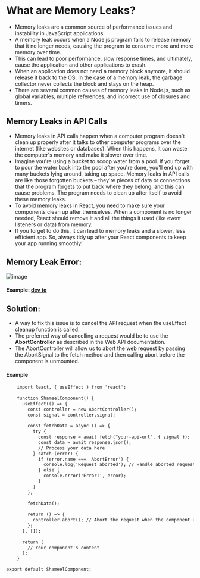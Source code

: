 # What are Memory Leaks?
- Memory leaks are a common source of performance issues and instability in JavaScript applications.
- A memory leak occurs when a Node.js program fails to release memory that it no longer needs, causing the program to consume more and more memory over time.
- This can lead to poor performance, slow response times, and ultimately, cause the application and other applications to crash.
- When an application does not need a memory block anymore, it should release it back to the OS. In the case of a memory leak, the garbage collector never collects the block and stays on the heap.
- There are several common causes of memory leaks in Node.js, such as global variables, multiple references, and incorrect use of closures and timers.
## Memory Leaks in API Calls
- Memory leaks in API calls happen when a computer program doesn't clean up properly after it talks to other computer programs over the internet (like websites or databases). When this happens, it can waste the computer's memory and make it slower over time.
- Imagine you're using a bucket to scoop water from a pool. If you forget to pour the water back into the pool after you're done, you'll end up with many buckets lying around, taking up space. Memory leaks in API calls are like those forgotten buckets – they're pieces of data or connections that the program forgets to put back where they belong, and this can cause problems. The program needs to clean up after itself to avoid these memory leaks.
- To avoid memory leaks in React, you need to make sure your components clean up after themselves. When a component is no longer needed, React should remove it and all the things it used (like event listeners or data) from memory.
- If you forget to do this, it can lead to memory leaks and a slower, less efficient app. So, always tidy up after your React components to keep your app running smoothly!
## Memory Leak Error:
![image](https://github.com/zainab-Memon/Learning-React/assets/88162824/e4ef42e4-5436-4458-a509-72e808faf01f)
#### Example: [dev to](https://medium.com/geekculture/avoid-memory-leaks-in-your-react-app-by-canceling-api-calls-9cf692c06573#:~:text=Memory%20leaks%20are%20not%20a,unmounted%20before%20the%20request%20finishes.)
## Solution:
- A way to fix this issue is to cancel the API request when the useEffect cleanup function is called.
- The preferred way of cancelling a request would be to use the <b>AbortController</b> as described in the Web API documentation.
- The AbortController will allow us to abort the web request by passing the AbortSignal to the fetch method and then calling abort before the component is unmounted.
#### Example
``` html
    import React, { useEffect } from 'react';
    
    function ShameelComponent() {
      useEffect(() => {
        const controller = new AbortController();
        const signal = controller.signal;
    
        const fetchData = async () => {
          try {
            const response = await fetch("your-api-url", { signal });
            const data = await response.json();
            // Process your data here
          } catch (error) {
            if (error.name === 'AbortError') {
              console.log('Request aborted'); // Handle aborted request
            } else {
              console.error('Error:', error);
            }
          }
        };
    
        fetchData();
    
        return () => {
          controller.abort(); // Abort the request when the component unmounts
        };
      }, []);
    
      return (
        // Your component's content
      );
    }

export default ShameelComponent;
```
